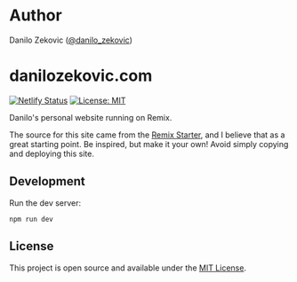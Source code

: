 # Author

Danilo Zekovic ([@danilo_zekovic](https://x.com/danilo_zekovic))

# danilozekovic.com

[![Netlify Status](https://api.netlify.com/api/v1/badges/56e46b3b-2acc-42d4-85e4-89ca2401435d/deploy-status)](https://app.netlify.com/sites/danilo/deploys)
[![License: MIT](https://img.shields.io/badge/License-MIT-blue.svg)](https://opensource.org/licenses/MIT)

Danilo's personal website running on Remix.

The source for this site came from the [Remix Starter](https://remix.run/docs/en/main/start/quickstart), and I believe that as a great starting point. Be inspired, but make it your own! Avoid simply copying and deploying this site.

## Development

Run the dev server:

```shellscript
npm run dev
```

## License

This project is open source and available under the [MIT License](LICENSE).
